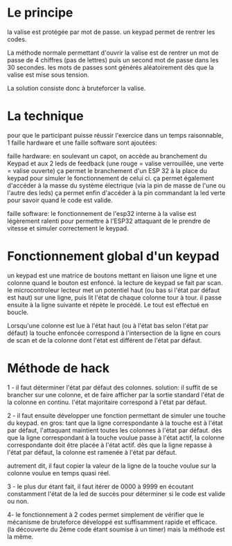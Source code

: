 # Le principe

la valise est protégée par mot de passe. un keypad permet de rentrer les codes.  
  
La méthode normale permettant d'ouvrir la valise est de rentrer un mot de passe de 4 chiffres (pas de lettres) puis un second mot de passe dans les 30 secondes.
les mots de passes sont générés aléatoirement dès que la valise est mise sous tension.

La solution consiste donc à bruteforcer la valise.

# La technique

pour que le participant puisse réussir l'exercice dans un temps raisonnable, 1 faille hardware  et une faille software sont ajoutées:

faille hardware:
en soulevant un capot, on accède au branchement du Keypad et aux 2 leds de feedback (une rouge = valise verrouillée, une verte = valise ouverte)
ça permet le branchement d'un ESP 32 à la place du keypad pour simuler le fonctionnement de celui ci.
ça permet également d'accéder à la masse du système électrique (via la pin de masse de l'une ou l'autre des leds)
ça permet enfin d'accéder à la pin commandant la led verte pour savoir quand le code est valide.

faille software:
le fonctionnement de l'esp32 interne à la valise est légèrement ralenti pour permettre à l'ESP32 attaquant de le prendre de vitesse et simuler correctement le keypad.


# Fonctionnement global d'un keypad

un keypad est une matrice de boutons mettant en liaison une ligne et une colonne quand le bouton est enfoncé. 
la lecture de keypad se fait par scan. le microcontroleur lecteur met un potentiel haut (ou bas si l'état par défaut est haut) sur une ligne, puis lit l'état de chaque colonne tour à tour. il passe ensuite à la ligne suivante et répète le procédé. 
Le tout est effectué en boucle. 

Lorsqu'une colonne est lue à l'état haut (ou à l'état bas selon l'état par défaut) la touche enfoncée correspond à l'intersection de la ligne en cours de scan et de la colonne dont l'état est différent de l'état par défaut.

# Méthode de hack

1 - il faut déterminer l'état par défaut des colonnes.
solution: il suffit de se brancher sur une colonne, et de faire afficher par la sortie standard l'état de la colonne en continu. l'état majoritaire correspond à l'état par défaut.

2 - il faut ensuite développer une fonction permettant de simuler une touche du keypad.
en gros: 
tant que la ligne correspondante à la touche est à l'état par défaut, l'attaquant maintient toutes les colonnes à l'état par défaut.
dès que la ligne correspondant à la touche voulue passe à l'état actif, la colonne correspondante doit être placée à l'état actif.
dès que la ligne repasse à l'état par défaut, la colonne est ramenée à l'état par défaut.

autrement dit, il faut copier la valeur de la ligne de la touche voulue sur la colonne voulue en temps quasi réel.

3 - le plus dur étant fait, il faut itérer de 0000 à 9999 en écoutant constamment l'état de la led de succès pour déterminer si le code est valide ou non.

4- le fonctionnement à 2 codes permet simplement de vérifier que le mécanisme de bruteforce développé est suffisamment rapide et efficace. (la découverte du 2ème code étant soumise à un timer) mais la méthode est la même.

